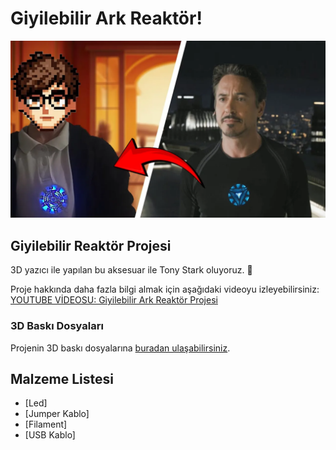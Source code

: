 # Giyilebilir Ark Reaktör!

![Giyilebilir Ark Reaktör](img/maxresdefault.webp)

## Giyilebilir Reaktör Projesi
3D yazıcı ile yapılan bu aksesuar ile Tony Stark oluyoruz. 🌟

Proje hakkında daha fazla bilgi almak için aşağıdaki videoyu izleyebilirsiniz:
[YOUTUBE VİDEOSU: Giyilebilir Ark Reaktör Projesi](https://www.youtube.com/watch?v=k6pyL6MHIts)

### 3D Baskı Dosyaları
Projenin 3D baskı dosyalarına [buradan ulaşabilirsiniz](https://www.thingiverse.com/thing:4544459).

## Malzeme Listesi

- [Led]
- [Jumper Kablo]
- [Filament]
- [USB Kablo]
